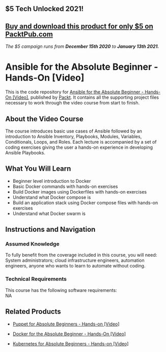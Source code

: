 ## $5 Tech Unlocked 2021!
[Buy and download this product for only $5 on PacktPub.com](https://www.packtpub.com/)
-----
*The $5 campaign         runs from __December 15th 2020__ to __January 13th 2021.__*

# Ansible for the Absolute Beginner - Hands-On [Video]
This is the code repository for [Ansible for the Absolute Beginner - Hands-On [Video]](https://www.packtpub.com/application-development/docker-absolute-beginner-hands-video?utm_source=github&utm_medium=repository&utm_campaign=9781788991315), published by [Packt](https://www.packtpub.com/?utm_source=github). It contains all the supporting project files necessary to work through the video course from start to finish.
## About the Video Course
The course introduces basic use cases of Ansible followed by an introduction to Ansible Inventory, Playbooks, Modules, Variables, Conditionals, Loops, and Roles. Each lecture is accompanied by a set of coding exercises giving the user a hands-on experience in developing Ansible Playbooks.

<H2>What You Will Learn</H2>
<DIV class=book-info-will-learn-text>
<UL>
<LI>Beginner level introduction to Docker 
<LI>Basic Docker commands with hands-on exercises 
<LI>Build Docker images using Dockerfiles with hands-on exercises 
<LI>Understand what Docker compose is 
<LI>Build an application stack using Docker compose files with hands-on exercises 
<LI>Understand what Docker swarm is </LI></UL></DIV>

## Instructions and Navigation
### Assumed Knowledge
To fully benefit from the coverage included in this course, you will need:<br/>
System administrators; cloud infrastructure engineers, automation engineers, anyone who wants to learn to automate without coding.
### Technical Requirements
This course has the following software requirements:<br/>
NA

## Related Products
* [Puppet for Absolute Beginners - Hands-on [Video]](https://www.packtpub.com/application-development/docker-absolute-beginner-hands-video?utm_source=github&utm_medium=repository&utm_campaign=9781788991315)

* [Docker for the Absolute Beginner - Hands-On [Video]](https://www.packtpub.com/application-development/docker-absolute-beginner-hands-video?utm_source=github&utm_medium=repository&utm_campaign=9781788991315)

* [Kubernetes for Absolute Beginners - Hands-on [Video]](https://www.packtpub.com/application-development/docker-absolute-beginner-hands-video?utm_source=github&utm_medium=repository&utm_campaign=9781788991315)

